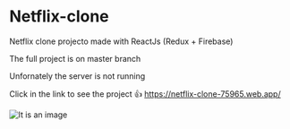 # Netflix-clone
Netflix clone projecto made with ReactJs (Redux + Firebase) 

The full project is on master branch

Unfornately the server is not running

Click in the link to see the project :+1: https://netflix-clone-75965.web.app/

![It is an image](https://github.com/NzolaKiampava/Netflix-clone/blob/master/src/Opera%20Instant%C3%A2neo_2022-07-31_002525_localhost.png)

